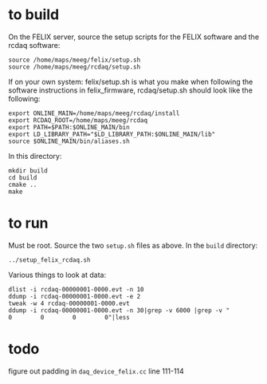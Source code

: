 # to build
On the FELIX server, source the setup scripts for the FELIX software and the rcdaq software:
```
source /home/maps/meeg/felix/setup.sh
source /home/maps/meeg/rcdaq/setup.sh
```
If on your own system: felix/setup.sh is what you make when following the software instructions in felix_firmware, rcdaq/setup.sh should look like the following:
```
export ONLINE_MAIN=/home/maps/meeg/rcdaq/install
export RCDAQ_ROOT=/home/maps/meeg/rcdaq
export PATH=$PATH:$ONLINE_MAIN/bin
export LD_LIBRARY_PATH="$LD_LIBRARY_PATH:$ONLINE_MAIN/lib"
source $ONLINE_MAIN/bin/aliases.sh
```

In this directory:
```
mkdir build
cd build
cmake ..
make
```

# to run
Must be root.
Source the two `setup.sh` files as above.
In the `build` directory:
```
../setup_felix_rcdaq.sh

```

Various things to look at data:
```
dlist -i rcdaq-00000001-0000.evt -n 10
ddump -i rcdaq-00000001-0000.evt -e 2
tweak -w 4 rcdaq-00000001-0000.evt
ddump -i rcdaq-00000001-0000.evt -n 30|grep -v 6000 |grep -v "         0        0        0        0"|less
```

# todo
figure out padding in `daq_device_felix.cc` line 111-114